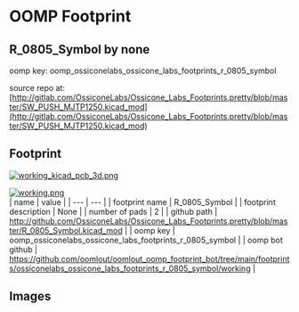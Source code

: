 # OOMP Footprint  
## R_0805_Symbol  by none  
  
oomp key: oomp_ossiconelabs_ossicone_labs_footprints_r_0805_symbol  
  
source repo at: [http://gitlab.com/OssiconeLabs/Ossicone_Labs_Footprints.pretty/blob/master/SW_PUSH_MJTP1250.kicad_mod](http://gitlab.com/OssiconeLabs/Ossicone_Labs_Footprints.pretty/blob/master/SW_PUSH_MJTP1250.kicad_mod)  
## Footprint  
  
[![working_kicad_pcb_3d.png](working_kicad_pcb_3d_600.png)](working_kicad_pcb_3d.png)  
  
[![working.png](working_600.png)](working.png)  
| name | value | 
| --- | --- | 
| footprint name | R_0805_Symbol | 
| footprint description | None | 
| number of pads | 2 | 
| github path | http://github.com/OssiconeLabs/Ossicone_Labs_Footprints.pretty/blob/master/R_0805_Symbol.kicad_mod | 
| oomp key | oomp_ossiconelabs_ossicone_labs_footprints_r_0805_symbol | 
| oomp bot github | https://github.com/oomlout/oomlout_oomp_footprint_bot/tree/main/footprints/ossiconelabs_ossicone_labs_footprints_r_0805_symbol/working | 
## Images  

